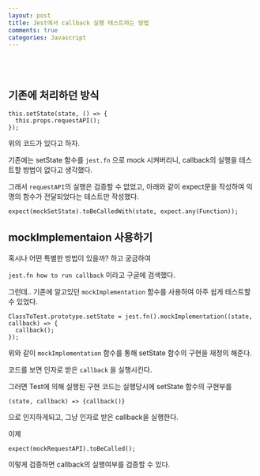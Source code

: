 ```yaml
---
layout: post
title: Jest에서 callback 실행 테스트하는 방법
comments: true
categories: Javascript 
---
```


<br/><br/>

<h2>기존에 처리하던 방식</h2>
<p />

```
this.setState(state, () => {
  this.props.requestAPI();
});
```

<p>위의 코드가 있다고 하자.</p>
<p>기존에는 setState 함수를 <code>jest.fn</code> 으로 mock 시켜버리니, callback의 실행을 테스트할 방법이 없다고 생각했다.</p>
<p>그래서 <code>requestAPI</code>의 실행은 검증할 수 없었고, 아래와 같이 expect문을 작성하여 익명의 함수가 전달되었다는 테스트만 작성했다.</p>

```
expect(mockSetState).toBeCalledWith(state, expect.any(Function));
```

<h2>mockImplementaion 사용하기</h2>

<p>혹시나 어떤 특별한 방법이 있을까? 하고 궁금하여</p>
<p><code>jest.fn how to run callback</code> 이라고 구글에 검색했다.</p>
<p>그런데.. 기존에 알고있던 <code>mockImplementation</code> 함수를 사용하여 아주 쉽게 테스트할 수 있었다.</p>

```
ClassToTest.prototype.setState = jest.fn().mockImplementation((state, callback) => {
  callback();
});
```

<p>위와 같이 <code>mockImplementation</code> 함수를 통해 setState 함수의 구현을 재정의 해준다.</p>
<p>코드를 보면 인자로 받은 <code>callback</code> 을 실행시킨다.</p>
<p>그러면 Test에 의해 실행된 구현 코드는 실행당시에 setState 함수의 구현부를 

```
(state, callback) => {callback()}
```

으로 인지하게되고, 그냥 인자로 받은 callback을 실행한다.</p>
<p />
<p>이제</p>

```
expect(mockRequestAPI).toBeCalled();
```

<p>이렇게 검증하면 callback의 실행여부를 검증할 수 있다.</p>

<br/><br/>
